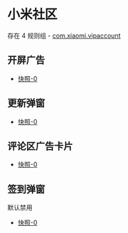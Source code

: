 # 小米社区

存在 4 规则组 - [com.xiaomi.vipaccount](/src/apps/com.xiaomi.vipaccount.ts)

## 开屏广告

- [快照-0](https://i.gkd.li/import/12841023)

## 更新弹窗

- [快照-0](https://i.gkd.li/import/12642466)

## 评论区广告卡片

- [快照-0](https://i.gkd.li/import/12642459)

## 签到弹窗

默认禁用

- [快照-0](https://i.gkd.li/import/13328271)
